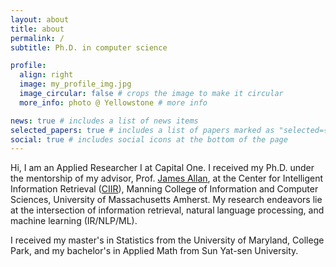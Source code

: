 ```yaml
---
layout: about
title: about
permalink: /
subtitle: Ph.D. in computer science

profile:
  align: right
  image: my_profile_img.jpg
  image_circular: false # crops the image to make it circular
  more_info: photo @ Yellowstone # more info

news: true # includes a list of news items
selected_papers: true # includes a list of papers marked as "selected={true}"
social: true # includes social icons at the bottom of the page
---
```


Hi, I am an Applied Researcher I at Capital One. I received my Ph.D. under the mentorship of my advisor, Prof. [James Allan](https://www.cs.umass.edu/~allan), at the Center for Intelligent Information Retrieval ([CIIR](https://ciir.cs.umass.edu/)), Manning College of Information and Computer Sciences, University of Massachusetts Amherst. My research endeavors lie at the intersection of information retrieval, natural language processing, and machine learning (IR/NLP/ML).

I received my master's in Statistics from the University of Maryland, College Park, and my bachelor's in Applied Math from Sun Yat-sen University.
